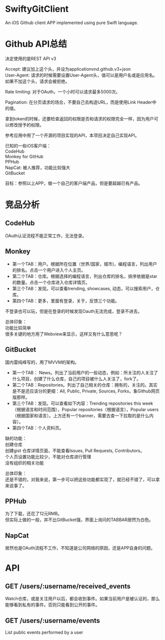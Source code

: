 # SwiftyGitClient
An iOS Github client APP implemented using pure Swift language.

# Github API总结
决定使用的是REST API v3  

Accept: 建议加上这个头，并设为applicationvnd.github.v3+json  
User-Agent: 请求的时候需要设置User-Agent头，值可以是用户名或是应用名。如果不加这个头，请求会被拒绝。   

Rate limiting: 对于OAuth，一个小时可以请求最多5000次。   

Pagination: 在分页请求的场合，不要自己去构造URL，而是使用Link Header中的值。    

拿到token的时候，还要检查返回的权限是否和请求的权限完全一样，因为用户可以修改授予的权限。

参考应用中用了一个开源的项目实现的API，本项目决定自己实现API。  



已知的一些iOS客户端：  
CodeHub  
Monkey for GitHub  
PPHub  
NapCat: 被人推荐，功能比较强大   
GitBucket

目标：参照以上APP，做一个自己的客户端产品，但是要超越已有产品。  

# 竞品分析
## CodeHub
OAuth认证流程不能正常工作，无法登录。   

## Monkey
* 第一个TAB：用户。根据所在位置（世界/国家，城市)，编程语言，列出用户的排名。点击一个用户进入个人主页。   
* 第二个TAB：仓库。根据选择的编程语言，列出仓库的排名，排序依据是star的数量。点击一个仓库进入仓库详情页。  
* 第三个TAB：发现。可以查看trending, showcases, 动态，可以搜索用户，仓库。  
* 第四个TAB：更多，里面有登录，关于，反馈三个功能。

不登录也可以玩，但是在登录的时候发现Oauth无法完成，登录不进去。

总体印象：  
功能比较简单   
很多关键的地方用了Webview来显示，这样又有什么意思呢？  

## GitBucket
国内雷纯峰写的，用了MVVM的架构。
* 第一个TAB： News。列出了当前用户的一些动态，例如：所关注的人关注了什么项目，创建了什么仓库，自己的项目被什么人关注了，fork了。
* 第二个TAB：Repositories。列出了自己相关的仓库：拥有的，关注的。其实是不是还应该分的更细：All, Public, Private, Sources, Forks，象Github网页版那样。
* 第三个TAB：发现。可以查看如下内容：Trending repositories this week（根据语言和时间范围），Popular repositories（根据语言），Popular users（根据国家和语言）。上方还有一个banner，需要去查一下拉取的是什么内容）。
* 第四个TAB：个人资料页。

缺的功能：  
创建仓库  
创建gist
仓库详情页面，不能查看Issues, Pull Requests, Contributors。  
个人页设置功能比较少，不能对仓库进行管理  
没有组织的相关功能  

总体印象：  
还是不错的，对我来说，第一步可以把这些功能都实现了，就已经不错了，可以拿来说事了。  

## PPHub
为了下载，还花了12元RMB。  
但实际上做的一般，并不比GitBucket强，界面上询问的TABBAR居然为白色。  

## NapCat
居然也是OAuth流程不工作，不知道是公司网络的原因，还是APP自身的问题。 

# API
## GET /users/:username/received_events
Watch仓库，或是关注用户以后，都会收到事件。如果当前用户是被认证的，那么能够看到私有的事件。否则只能看到公开的事件。

## GET /users/:username/events
List public events performed by a user

 

